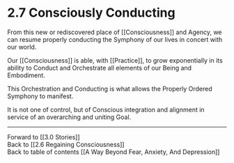 # 2.7 Consciously Conducting

From this new or rediscovered place of [[Consciousness]] and Agency, we can resume properly conducting the Symphony of our lives in concert with our world. 

Our [[Consciousness]] is able, with [[Practice]], to grow exponentially in its ability to Conduct and Orchestrate all elements of our Being and Embodiment. 

This Orchestration and Conducting is what allows the Properly Ordered Symphony to manifest. 

It is not one of control, but of Conscious integration and alignment in service of an overarching and uniting Goal.  

___

Forward to [[3.0 Stories]]          
Back to [[2.6 Regaining Consciousness]]      
Back to table of contents [[A Way Beyond Fear, Anxiety, And Depression]]    
